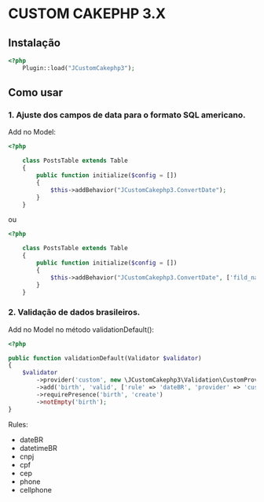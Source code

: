 # CUSTOM CAKEPHP 3.X

## Instalação

```php
<?php
    Plugin::load("JCustomCakephp3");
```

## Como usar

### 1. Ajuste dos campos de data para o formato SQL americano.

Add no Model:

```php
<?php

    class PostsTable extends Table
    {
        public function initialize($config = [])
        {
            $this->addBehavior("JCustomCakephp3.ConvertDate");
        }
    }
```
ou
```php
<?php

    class PostsTable extends Table
    {
        public function initialize($config = [])
        {
            $this->addBehavior("JCustomCakephp3.ConvertDate", ['fild_name1', 'fild_name2']);
        }
    }
```

### 2. Validação de dados brasileiros.

Add no Model no método validationDefault():

```php
<?php

public function validationDefault(Validator $validator)
{
    $validator
        ->provider('custom', new \JCustomCakephp3\Validation\CustomProvider)
        ->add('birth', 'valid', ['rule' => 'dateBR', 'provider' => 'custom'])
        ->requirePresence('birth', 'create')
        ->notEmpty('birth');
}
```

Rules:
- dateBR
- datetimeBR
- cnpj
- cpf
- cep
- phone
- cellphone